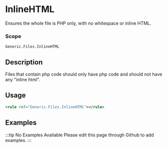 # InlineHTML

Ensures the whole file is PHP only, with no whitespace or inline HTML.

### Scope

`Generic.Files.InlineHTML`

## Description

Files that contain php code should only have php code and should not have any "inline html".

## Usage

```xml
<rule ref="Generic.Files.InlineHTML"></rule>
```

## Examples

:::tip No Examples Available
Please edit this page through Github to add examples.
:::